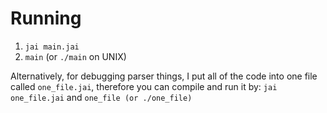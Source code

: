 # Running

1. `jai main.jai`
2. `main` (or `./main` on UNIX)

Alternatively, for debugging parser things, I put all of the code into one file called `one_file.jai`, therefore you can compile and run it by: `jai one_file.jai` and `one_file (or ./one_file)`
